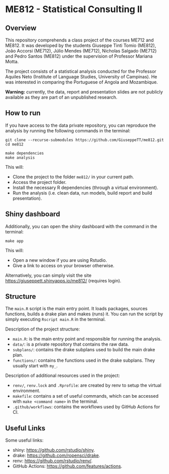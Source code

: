 # ME812 - Statistical Consulting II

## Overview
This repository comprehends a class project of the courses ME712 and ME812. It was developed by the students Giuseppe Tinti Tomio (ME812), João Accorsi (ME712), Júlio Mendes (ME712), Nicholas Salgado (ME712) and Pedro Santos (ME812) under the supervision of Professor Mariana Motta. 

The project consists of a statistical analysis conducted for the Professor Aquiles Neto (Institute of Language Studies, University of Campinas). He was interested in comparing the Portuguese of Angola and Mozambique.

**Warning:** currently, the data, report and presentation slides are not publicly available as they are part of an unpublished research.


## How to run
If you have access to the data private repository, you can reproduce the analysis by running the following commands in the terminal:

```
git clone --recurse-submodules https://github.com/GiuseppeTT/me812.git
cd me812

make dependencies
make analysis
```

This will:
- Clone the project to the folder ```me812/``` in your current path.
- Access the project folder.
- Install the necessary R dependencies (through a virtual environment).
- Run the analysis (i.e. clean data, run models, build report and build presentation).

## Shiny dashboard
Additionally, you can open the shiny dashboard with the command in the terminal:

```
make app
```

This will:
- Open a new window if you are using Rstudio.
- Give a link to access on your browser otherwise. 

Alternatively, you can simply visit the site https://giuseppett.shinyapps.io/me812/ (requires login).


## Structure
The ```main.R``` script is the main entry point. It loads packages, sources functions, builds a drake plan and makes (runs) it. You can run the script by simply executing ```Rscript main.R``` in the terminal.

Description of the project structure:
- ```main.R```: is the main entry point and responsible for running the analysis.
- ```data/```: is a private repository that contains the raw data.
- ```subplans/```: contains the drake subplans used to build the main drake plan.
- ```functions/```: contains the functions used in the drake subplans. They usually start with ```my_```.

Description of additional resources used in the project:
- ```renv/```, ```renv.lock``` and ```.Rprofile```: are created by renv to setup the virtual environment.
- ```makefile```: contains a set of useful commands, which can be accessed with ```make <command name>``` in the terminal.
- ```.github/workflows```: contains the workflows used by GitHub Actions for CI.


## Useful Links
Some useful links:
- shiny: https://github.com/rstudio/shiny.
- drake: https://github.com/ropensci/drake.
- renv: https://github.com/rstudio/renv/.
- GitHub Actions: https://github.com/features/actions.
